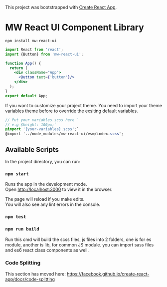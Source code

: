 This project was bootstrapped with [Create React App](https://github.com/facebook/create-react-app).
# MW React UI Component Library
```
npm install mw-react-ui
```

```jsx
import React from 'react';
import {Button} from 'mw-react-ui';

function App() {
  return (
    <div className="App">
      <Button text={'button'}/>
    </div>
  );
}
export default App;
```

If you want to customize your project theme. You need to import your theme variables theme before to override the exsiting default variables.
```scss
// Put your variables.scss here `
// e.g $height: 100px;`
@import '{your-variables}.scss';`
@import '../node_modules/mw-react-ui/esm/index.scss';
```



## Available Scripts

In the project directory, you can run:

### `npm start`

Runs the app in the development mode.<br />
Open [http://localhost:3000](http://localhost:3000) to view it in the browser.

The page will reload if you make edits.<br />
You will also see any lint errors in the console.

### `npm test`

### `npm run build`

Run this cmd will build the scss files, js files into 2 folders, one is for es module, another is lib, for common JS module.
you can import sass files and es6 react class components as well.

### Code Splitting

This section has moved here: https://facebook.github.io/create-react-app/docs/code-splitting
